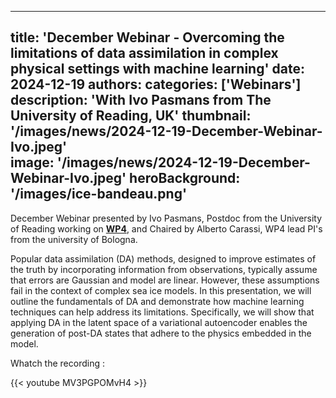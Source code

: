 
---
title: 'December Webinar - Overcoming the limitations of data assimilation in complex physical settings with machine learning'
date: 2024-12-19
authors:
categories: ['Webinars']
description: 'With Ivo Pasmans from The University of Reading, UK'
thumbnail: '/images/news/2024-12-19-December-Webinar-Ivo.jpeg'  
image: '/images/news/2024-12-19-December-Webinar-Ivo.jpeg'
heroBackground: '/images/ice-bandeau.png'
---

December Webinar presented by Ivo Pasmans, Postdoc from the University of Reading working on [**WP4**](https://sasip-climate.github.io/research/work-package-four/), and Chaired by Alberto Carassi, WP4 lead PI's from the university of Bologna. 

Popular data assimilation (DA) methods, designed to improve estimates of the truth by incorporating information from observations, typically assume that errors are Gaussian and model are linear. However, these assumptions fail in the context of complex sea ice models. In this presentation, we will outline the fundamentals of DA and demonstrate how machine learning techniques can help address its limitations. Specifically, we will show that applying DA in the latent space of a variational autoencoder enables the generation of post-DA states that adhere to the physics embedded in the model.


Whatch the recording : 

{{< youtube MV3PGPOMvH4 >}}  
